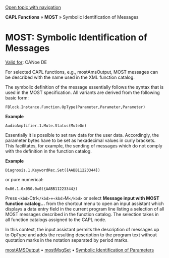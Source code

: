[Open topic with navigation](../../../../CANoeDEFamily.htm#Topics/CAPLFunctions/MOST/CAPLfunctionsMOSTSymIDMMessage.md)

**CAPL Functions** » **MOST** » Symbolic Identification of Messages

# MOST: Symbolic Identification of Messages

[Valid for](../../Shared/FeatureAvailability.md): CANoe DE

For selected CAPL functions, e.g., mostAmsOutput, MOST messages can be described with the name used in the XML function catalog.

The symbolic definition of the message essentially follows the syntax that is used in the MOST specification. All variants are derived from the following basic form:

`FBlock.Instance.Function.OpType(Parameter,Parameter,Parameter)`

**Example**

`AudioAmplifier.1.Mute.Status(MuteOn)`

Essentially it is possible to set raw data for the user data. Accordingly, the parameter bytes have to be set as hexadecimal values in curly brackets. This facilitates, for example, the sending of messages which do not comply with the definition in the function catalog.

**Example**

`Diagnosis.1.KeywordRec.Set({AABB11223344})`

or pure numerical:

`0x06.1.0x050.0x0({AABB11223344})`

Press `<kbd>`Ctrl`</kbd>`+`<kbd>`M`</kbd>` or select **Message input with MOST function catalog...** from the shortcut menu to open an input assistant which displays a data entry field in the current program line listing a selection of all MOST messages described in the function catalog. The selection takes in all function catalogs assigned to the CAPL node.

In this context, the input assistant permits the description of messages up to OpType and adds the resulting description to the program text without quotation marks in the notation separated by period marks.

[mostAMSOutput](Functions/CAPLfunctionMOSTAmsOutput.md) • [mostMsgSet](Functions/CAPLfunctionMOSTMsgSet.md) • [Symbolic Identification of Parameters](CAPLfunctionsMOSTSymIDParam.md)
